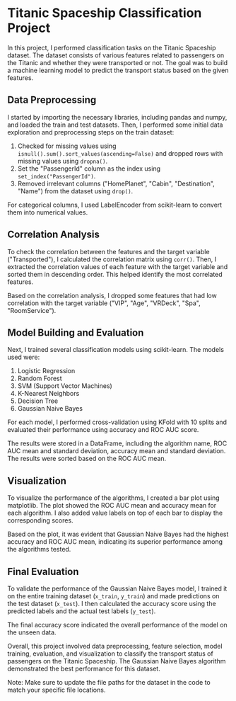 # Titanic Spaceship Classification Project

In this project, I performed classification tasks on the Titanic Spaceship dataset. The dataset consists of various features related to passengers on the Titanic and whether they were transported or not. The goal was to build a machine learning model to predict the transport status based on the given features.

## Data Preprocessing

I started by importing the necessary libraries, including pandas and numpy, and loaded the train and test datasets. Then, I performed some initial data exploration and preprocessing steps on the train dataset:

1. Checked for missing values using `isnull().sum().sort_values(ascending=False)` and dropped rows with missing values using `dropna()`.
2. Set the "PassengerId" column as the index using `set_index("PassengerId")`.
3. Removed irrelevant columns ("HomePlanet", "Cabin", "Destination", "Name") from the dataset using `drop()`.

For categorical columns, I used LabelEncoder from scikit-learn to convert them into numerical values.

## Correlation Analysis

To check the correlation between the features and the target variable ("Transported"), I calculated the correlation matrix using `corr()`. Then, I extracted the correlation values of each feature with the target variable and sorted them in descending order. This helped identify the most correlated features.

Based on the correlation analysis, I dropped some features that had low correlation with the target variable ("VIP", "Age", "VRDeck", "Spa", "RoomService").

## Model Building and Evaluation

Next, I trained several classification models using scikit-learn. The models used were:

1. Logistic Regression
2. Random Forest
3. SVM (Support Vector Machines)
4. K-Nearest Neighbors
5. Decision Tree
6. Gaussian Naive Bayes

For each model, I performed cross-validation using KFold with 10 splits and evaluated their performance using accuracy and ROC AUC score.

The results were stored in a DataFrame, including the algorithm name, ROC AUC mean and standard deviation, accuracy mean and standard deviation. The results were sorted based on the ROC AUC mean.

## Visualization

To visualize the performance of the algorithms, I created a bar plot using matplotlib. The plot showed the ROC AUC mean and accuracy mean for each algorithm. I also added value labels on top of each bar to display the corresponding scores.

Based on the plot, it was evident that Gaussian Naive Bayes had the highest accuracy and ROC AUC mean, indicating its superior performance among the algorithms tested.

## Final Evaluation

To validate the performance of the Gaussian Naive Bayes model, I trained it on the entire training dataset (`x_train`, `y_train`) and made predictions on the test dataset (`x_test`). I then calculated the accuracy score using the predicted labels and the actual test labels (`y_test`).

The final accuracy score indicated the overall performance of the model on the unseen data.

Overall, this project involved data preprocessing, feature selection, model training, evaluation, and visualization to classify the transport status of passengers on the Titanic Spaceship. The Gaussian Naive Bayes algorithm demonstrated the best performance for this dataset.

Note: Make sure to update the file paths for the dataset in the code to match your specific file locations.
